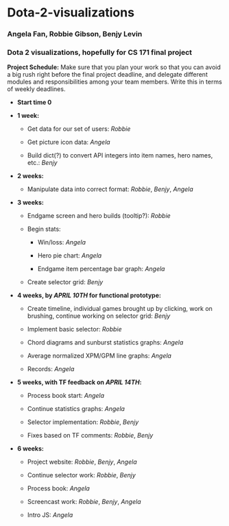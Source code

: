 Dota-2-visualizations
=====================

### Angela Fan, Robbie Gibson, Benjy Levin

### Dota 2 visualizations, hopefully for CS 171 final project

**Project Schedule:**
Make sure that you plan your work so that you can avoid a big rush right before the final project deadline, and delegate different modules and responsibilities among your team members.
Write this in terms of weekly deadlines.

* **Start time 0**

* **1 week:**

	* Get data for our set of users: *Robbie* 

	* Get picture icon data: *Angela* 

	* Build dict(?) to convert API integers into item names, hero names, etc.: *Benjy*

* **2 weeks:**

	* Manipulate data into correct format: *Robbie*, *Benjy*, *Angela*

* **3 weeks:**

	* Endgame screen and hero builds (tooltip?): *Robbie*

	* Begin stats:
	
		* Win/loss: *Angela*
		
		* Hero pie chart: *Angela*
		
		* Endgame item percentage bar graph: *Angela*

	* Create selector grid: *Benjy*

* **4 weeks, by *APRIL 10TH* for functional prototype:**

	* Create timeline, individual games brought up by clicking, work on brushing, continue working on selector grid: *Benjy*

	* Implement basic selector: *Robbie*

	* Chord diagrams and sunburst statistics graphs: *Angela*

	* Average normalized XPM/GPM line graphs: *Angela*

	* Records: *Angela*

* **5 weeks, with TF feedback on *APRIL 14TH*:**

	* Process book start: *Angela*

	* Continue statistics graphs: *Angela*

	* Selector implementation: *Robbie*, *Benjy*

	* Fixes based on TF comments: *Robbie*, *Benjy*

* **6 weeks:**

	* Project website: *Robbie*, *Benjy*, *Angela*

	* Continue selector work: *Robbie*, *Benjy* 

	* Process book: *Angela*

	* Screencast work: *Robbie*, *Benjy*, *Angela*

	* Intro JS: *Angela*
